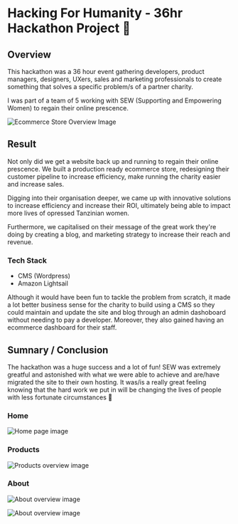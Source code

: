 # Hacking For Humanity - 36hr Hackathon Project 🤝

## Overview

This hackathon was a 36 hour event gathering developers, product managers, designers, UXers, sales and marketing professionals to create something that solves a specific problem/s of a partner charity.

I was part of a team of 5 working with SEW (Supporting and Empowering Women) to regain their online prescence.

![Ecommerce Store Overview Image](https://github.com/chrisstaudinger/Hack-For-Humanity-Project/blob/master/images/overview.png?raw=true "Ecommerce Store Overview Image")


## Result

Not only did we get a website back up and running to regain their online prescence. We built a production ready ecommerce store, redesigning their customer pipeline to increase efficiency, make running the charity easier and increase sales.

Digging into their organisation deeper, we came up with innovative solutions to increase efficiency and increase their ROI, ultimately being able to impact more lives of opressed Tanzinian women.

Furthermore, we capitalised on their message of the great work they're doing by creating a blog, and marketing strategy to increase their reach and revenue.


### Tech Stack

* CMS (Wordpress)
* Amazon Lightsail

Although it would have been fun to tackle the problem from scratch, it made a lot better business sense for the charity to build using a CMS so they could maintain and update the site and blog through an admin dashoboard without needing to pay a developer. Moreover, they also gained having an ecommerce dashboard for their staff. 


## Sumnary / Conclusion

The hackathon was a huge success and a lot of fun! SEW was extremely greatful and astonished with what we were able to achieve and are/have migrated the site to their own hosting. It was/is a really great feeling knowing that the hard work we put in will be changing the lives of people with less fortunate circumstances 🙏

### Home

![Home page image](https://github.com/chrisstaudinger/Hack-For-Humanity-Project/blob/master/images/home/home-overview.png?raw=true "Home page image")

### Products

![Products overview image](https://github.com/chrisstaudinger/Hack-For-Humanity-Project/blob/master/images/products/products-overview.png?raw=true "Products overview image")

### About

![About overview image](https://github.com/chrisstaudinger/Hack-For-Humanity-Project/blob/master/images/about/about-overview-1.png?raw=true "About overview image")

![About overview image](https://github.com/chrisstaudinger/Hack-For-Humanity-Project/blob/master/images/about/about-overview-2.png?raw=true "About overview image")